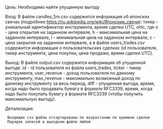 Цель: Необходимо найти упущенную выгоду

Вход: В файле candles_5m.csv содержится информация об японских свечах (подробнее https://ru.wikipedia.org/wiki/Японские_свечи): тикер - уникальный идентификатор инструмента, время сделки UTC, ohlc, где o - цена открытия на заданном интервале, h - максимальная цена на заданном интервале, l - минимальная цена на заданном интервале, с - цена закрытия на заданном интервале, а в файле users_trades.csv содержится информация о пользовательских сделках (id пользователя, тикер инструмента, цена покупки, цена продажи, время сделки UTC).

Выход: В файле output.csv содержится информация об упущенной выгоде. id - id пользователя из файла users_trades, ticker - тикер инструмента, user_revenue - доход пользователя по данному инструменту, max_revenue - максимально возможный доход по данному инструменту за весь период, diff - упущенная выгода, время, когда надо было продавать бумагу в формате RFC3339, время, когда надо было покупать бумагу в формате RFC3339 (чтобы получить максимальную выгоду).

Детализация: 

     Входящие csv файлы отсортированы по возрастанию по времени сделки
     Порядок записей в выходном файле любой
